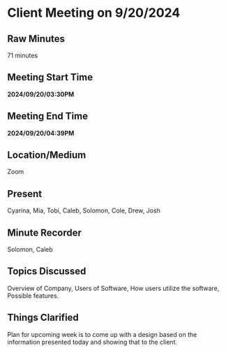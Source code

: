 # Client Meeting on 9/20/2024
## Raw Minutes
71 minutes
## Meeting Start Time
**2024/09/20/03:30PM** 
## Meeting End Time
**2024/09/20/04:39PM**
## Location/Medium
Zoom
## Present
Cyarina, Mia, Tobi, Caleb, Solomon, Cole, Drew, Josh 
## Minute Recorder
Solomon, Caleb
## Topics Discussed
Overview of Company, Users of Software, How users utilize the software, Possible features.
## Things Clarified
Plan for upcoming week is to come up with a design based on the information presented today and showing that to the client.
